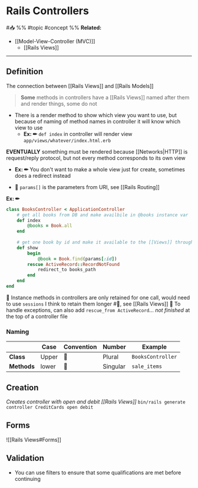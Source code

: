 # Rails Controllers
#📥 
%%
#topic
#concept
%%
**Related:**
-  [[Model-View-Controller (MVC)]]
	-  [[Rails Views]]

---

## Definition
The connection between [[Rails Views]] and [[Rails Models]]



> **Some** methods in controllers have a [[Rails Views]] named after them and render things, some do not
- There is a render method to show which view you want to use, but because of naming of method names in controller it will know which view to use
	- **Ex: ✏**  `def index` in controller will render view `app/views/whatever/index.html.erb`

**EVENTUALLY** something must be rendered because [[Networks|HTTP]] is request/reply protocol, but not every method corresponds to its own view
- **Ex: ✏**  You don't want to make a whole view just for create, sometimes does a redirect instead


- 📝 `params[]` is the parameters from URI, see [[Rails Routing]]

**Ex: ✏**  

```Ruby
class BooksController < ApplicationController
	# get all books from DB and make availbile in @books instance var
	def index
		@books = Book.all
	end
	
	# get one book by id and make it available to the [[Views]] through instance var @book
	def show
		begin
			@book = Book.find(params[:id])
		rescue ActiveRecord::RecordNotFound
			redirect_to books_path
		end
	end
end


```

📝 Instance methods in controllers are only retained for one call, would need to use `sessions` I think to retain them longer #📌, see [[Rails Views]]
📝 To handle exceptions, can also add `rescue_from ActiveRecord`... *not finished* at the top of a controller file 

### Naming

 |             | Case  | Convention | Number   | Example           |
 | ----------- | ----- | ---------- | -------- | ----------------- |
 | **Class**   | Upper | 🐫         | Plural   | `BooksController` |
 | **Methods** | lower | 🐍         | Singular | `sale_items`      |


## Creation
*Creates controller with open and debit [[Rails Views]]*
`bin/rails generate controller CreditCards open debit`

## Forms
![[Rails Views#Forms]]

## Validation
- You can use filters to ensure that some qualifications are met before continuing 